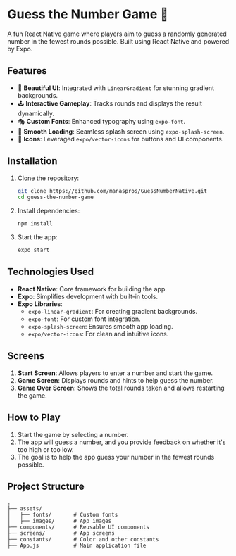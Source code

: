 
# Guess the Number Game 🎯

A fun React Native game where players aim to guess a randomly generated number in the fewest rounds possible. Built using React Native and powered by Expo.

## Features
- 🎨 **Beautiful UI**: Integrated with `LinearGradient` for stunning gradient backgrounds.
- 🕹️ **Interactive Gameplay**: Tracks rounds and displays the result dynamically.
- 🎭 **Custom Fonts**: Enhanced typography using `expo-font`.
- 🚀 **Smooth Loading**: Seamless splash screen using `expo-splash-screen`.
- 📱 **Icons**: Leveraged `expo/vector-icons` for buttons and UI components.

## Installation

1. Clone the repository:
   ```bash
   git clone https://github.com/manaspros/GuessNumberNative.git
   cd guess-the-number-game
   ```

2. Install dependencies:
   ```bash
   npm install
   ```

3. Start the app:
   ```bash
   expo start
   ```

## Technologies Used
- **React Native**: Core framework for building the app.
- **Expo**: Simplifies development with built-in tools.
- **Expo Libraries**:
  - `expo-linear-gradient`: For creating gradient backgrounds.
  - `expo-font`: For custom font integration.
  - `expo-splash-screen`: Ensures smooth app loading.
  - `expo/vector-icons`: For clean and intuitive icons.

## Screens
1. **Start Screen**: Allows players to enter a number and start the game.
2. **Game Screen**: Displays rounds and hints to help guess the number.
3. **Game Over Screen**: Shows the total rounds taken and allows restarting the game.

## How to Play
1. Start the game by selecting a number.
2. The app will guess a number, and you provide feedback on whether it's too high or too low.
3. The goal is to help the app guess your number in the fewest rounds possible.

## Project Structure
```
.
├── assets/
│   ├── fonts/       # Custom fonts
│   ├── images/      # App images
├── components/      # Reusable UI components
├── screens/         # App screens
├── constants/       # Color and other constants
├── App.js           # Main application file
```
